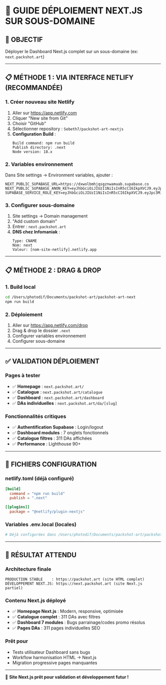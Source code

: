 # 🚀 GUIDE DÉPLOIEMENT NEXT.JS SUR SOUS-DOMAINE

## 🎯 **OBJECTIF**
Déployer le Dashboard Next.js complet sur un sous-domaine (ex: `next.packshot.art`)

---

## 📋 **MÉTHODE 1 : VIA INTERFACE NETLIFY (RECOMMANDÉE)**

### **1. Créer nouveau site Netlify**
1. Aller sur https://app.netlify.com
2. Cliquer "New site from Git"
3. Choisir "GitHub"
4. Sélectionner repository : `Sebeth7/packshot-art-nextjs`
5. **Configuration Build** :
   ```
   Build command: npm run build
   Publish directory: .next
   Node version: 18.x
   ```

### **2. Variables environnement**
Dans Site settings → Environment variables, ajouter :
```
NEXT_PUBLIC_SUPABASE_URL=https://dxwolbmhjqsgznwamuab.supabase.co
NEXT_PUBLIC_SUPABASE_ANON_KEY=eyJhbGciOiJIUzI1NiIsInR5cCI6IkpXVCJ9.eyJpc3MiOiJzdXBhYmFzZSIsInJlZiI6ImR4d29sYm1oanFzZ3pud2FtdWFiIiwicm9sZSI6ImFub24iLCJpYXQiOjE3NDg3MTczNjksImV4cCI6MjA2NDI5MzM2OX0.MfiDkJsm98UG4HBoaQgvQKEMrdNk67Ral1TUxaVh7SU
SUPABASE_SERVICE_ROLE_KEY=eyJhbGciOiJIUzI1NiIsInR5cCI6IkpXVCJ9.eyJpc3MiOiJzdXBhYmFzZSIsInJlZiI6ImR4d29sYm1oanFzZ3pud2FtdWFiIiwicm9sZSI6InNlcnZpY2Vfcm9sZSIsImlhdCI6MTc0ODcxNzM2OSwiZXhwIjoyMDY0MjkzMzY5fQ.VsR6_1rtMIdKwCMhrSTudKl33m9fFg9MKrPmZHaqrvc
```

### **3. Configurer sous-domaine**
1. Site settings → Domain management
2. "Add custom domain" 
3. Entrer : `next.packshot.art`
4. **DNS chez Infomaniak** :
   ```
   Type: CNAME
   Nom: next
   Valeur: [nom-site-netlify].netlify.app
   ```

---

## 📋 **MÉTHODE 2 : DRAG & DROP**

### **1. Build local**
```bash
cd /Users/photodif/Documents/packshot-art/packshot-art-next
npm run build
```

### **2. Déploiement**
1. Aller sur https://app.netlify.com/drop
2. Drag & drop le dossier `.next`
3. Configurer variables environnement
4. Configurer sous-domaine

---

## ✅ **VALIDATION DÉPLOIEMENT**

### **Pages à tester**
- ✅ **Homepage** : `next.packshot.art/`
- ✅ **Catalogue** : `next.packshot.art/catalogue`
- ✅ **Dashboard** : `next.packshot.art/dashboard`
- ✅ **DAs individuelles** : `next.packshot.art/da/[slug]`

### **Fonctionnalités critiques**
- ✅ **Authentification Supabase** : Login/logout
- ✅ **Dashboard modules** : 7 onglets fonctionnels
- ✅ **Catalogue filtres** : 311 DAs affichées
- ✅ **Performance** : Lighthouse 90+

---

## 🔧 **FICHIERS CONFIGURATION**

### **netlify.toml** (déjà configuré)
```toml
[build]
  command = "npm run build"
  publish = ".next"

[[plugins]]
  package = "@netlify/plugin-nextjs"
```

### **Variables .env.local** (locales)
```bash
# Déjà configurées dans /Users/photodif/Documents/packshot-art/packshot-art-next/.env.local
```

---

## 🎯 **RÉSULTAT ATTENDU**

### **Architecture finale**
```
PRODUCTION STABLE    : https://packshot.art (site HTML complet)
DÉVELOPPEMENT NEXT.JS: https://next.packshot.art (site Next.js partiel)
```

### **Contenu Next.js déployé**
- ✅ **Homepage Next.js** : Modern, responsive, optimisée
- ✅ **Catalogue complet** : 311 DAs avec filtres
- ✅ **Dashboard 7 modules** : Bugs parrainage/codes promo résolus
- ✅ **Pages DAs** : 311 pages individuelles SEO

### **Prêt pour** 
- Tests utilisateur Dashboard sans bugs
- Workflow harmonisation HTML → Next.js
- Migration progressive pages manquantes

---

🎯 **Site Next.js prêt pour validation et développement futur !**